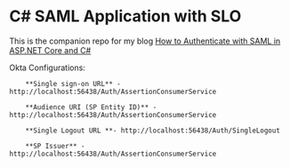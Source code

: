 # C# SAML Application with SLO

This is the companion repo for my blog [How to Authenticate with SAML in ASP.NET Core and C#](https://developer.okta.com/blog/2020/10/23/how-to-authenticate-with-saml-in-aspnet-core-and-csharp)

Okta Configurations:
```	
	**Single sign-on URL** - http://localhost:56438/Auth/AssertionConsumerService
```

```	
	**Audience URI (SP Entity ID)** - http://localhost:56438/Auth/AssertionConsumerService
```

```	
	**Single Logout URL **- http://localhost:56438/Auth/SingleLogout
```

```	
	**SP Issuer** - http://localhost:56438/Auth/AssertionConsumerService
```
